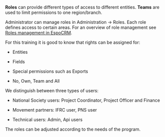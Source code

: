 


**Roles** can provide different types of access to different entities. **Teams** are used to limit permissions to one region/branch. 

Administrator can manage roles in Administration -> Roles. Each role defines access to certain areas. For an overview of role management see [Roles management in EspoCRM](https://docs.espocrm.com/administration/roles-management/).  

For this training it is good to know that rights can be assigned for: 

- Entities 

- Fields 

- Special permissions such as Exports 

- No, Own, Team and All




We distinguish between three types of users: 

- National Society users: Project Coordinator, Project Officer and Finance 

- Movement partners: IFRC user, PNS user 

- Technical users: Admin, Api users 


  

The roles can be adjusted according to the needs of the program. 
